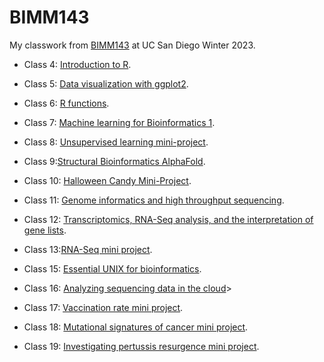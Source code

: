 # BIMM143

My classwork from [BIMM143]() at UC San Diego Winter 2023.

- Class 4: [Introduction to R]().

- Class 5: [Data visualization with ggplot2]().

- Class 6: [R functions]().

- Class 7: [Machine learning for Bioinformatics 1]().

- Class 8: [Unsupervised learning mini-project]().

- Class 9:[Structural Bioinformatics AlphaFold]().

- Class 10: [Halloween Candy Mini-Project](https://github.com/patntran/bimm143_github/blob/main/class10/class10.qmd).

- Class 11: [Genome informatics and high throughput sequencing]().

- Class 12: [Transcriptomics, RNA-Seq analysis, and the interpretation of gene lists]().

- Class 13:[RNA-Seq mini project]().

- Class 15: [Essential UNIX for bioinformatics]().

- Class 16: [Analyzing sequencing data in the cloud]()>

- Class 17: [Vaccination rate mini project](https://github.com/patntran/bimm143_github/blob/main/class17/class17.md).

- Class 18: [Mutational signatures of cancer mini project]().

- Class 19: [Investigating pertussis resurgence mini project]().



